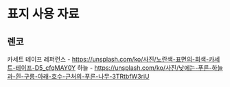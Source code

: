 # 표지 사용 자료

## 렌코

카세트 테이프 레퍼런스 - https://unsplash.com/ko/사진/노란색-표면의-회색-카세트-테이프-D5_cfqMAY0Y
하늘 - https://unsplash.com/ko/사진/낮에는-푸른-하늘과-흰-구름-아래-호수-근처의-푸른-나무-3TRtbfW3riU
